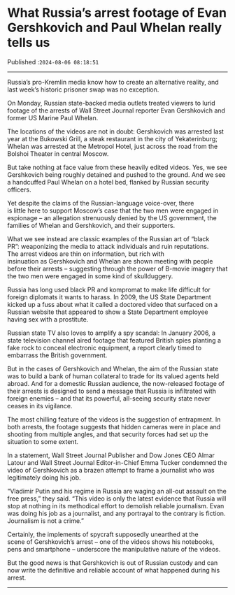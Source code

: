 # What Russia’s arrest footage of Evan Gershkovich and Paul Whelan really tells us

Published :`2024-08-06 08:18:51`

---

Russia’s pro-Kremlin media know how to create an alternative reality, and last week’s historic prisoner swap was no exception.

On Monday, Russian state-backed media outlets treated viewers to lurid footage of the arrests of Wall Street Journal reporter Evan Gershkovich and former US Marine Paul Whelan.

The locations of the videos are not in doubt: Gershkovich was arrested last year at the Bukowski Grill, a steak restaurant in the city of Yekaterinburg; Whelan was arrested at the Metropol Hotel, just across the road from the Bolshoi Theater in central Moscow.

But take nothing at face value from these heavily edited videos. Yes, we see Gershkovich being roughly detained and pushed to the ground. And we see a handcuffed Paul Whelan on a hotel bed, flanked by Russian security officers.

Yet despite the claims of the Russian-language voice-over, there is little here to support Moscow’s case that the two men were engaged in espionage – an allegation strenuously denied by the US government, the families of Whelan and Gershkovich, and their supporters.

What we see instead are classic examples of the Russian art of “black PR”: weaponizing the media to attack individuals and ruin reputations. The arrest videos are thin on information, but rich with insinuation as Gershkovich and Whelan are shown meeting with people before their arrests – suggesting through the power of B-movie imagery that the two men were engaged in some kind of skullduggery.

Russia has long used black PR and kompromat to make life difficult for foreign diplomats it wants to harass. In 2009, the US State Department kicked up a fuss about what it called a doctored video that surfaced on a Russian website that appeared to show a State Department employee having sex with a prostitute.

Russian state TV also loves to amplify a spy scandal: In January 2006, a state television channel aired footage that featured British spies planting a fake rock to conceal electronic equipment, a report clearly timed to embarrass the British government.

But in the cases of Gershkovich and Whelan, the aim of the Russian state was to build a bank of human collateral to trade for its valued agents held abroad. And for a domestic Russian audience, the now-released footage of their arrests is designed to send a message that Russia is infiltrated with foreign enemies – and that its powerful, all-seeing security state never ceases in its vigilance.

The most chilling feature of the videos is the suggestion of entrapment. In both arrests, the footage suggests that hidden cameras were in place and shooting from multiple angles, and that security forces had set up the situation to some extent.

In a statement, Wall Street Journal Publisher and Dow Jones CEO Almar Latour and Wall Street Journal Editor-in-Chief Emma Tucker condemned the video of Gershkovich as a brazen attempt to frame a journalist who was legitimately doing his job.

“Vladimir Putin and his regime in Russia are waging an all-out assault on the free press,” they said. “This video is only the latest evidence that Russia will stop at nothing in its methodical effort to demolish reliable journalism. Evan was doing his job as a journalist, and any portrayal to the contrary is fiction. Journalism is not a crime.”

Certainly, the implements of spycraft supposedly unearthed at the scene of Gershkovich’s arrest – one of the videos shows his notebooks, pens and smartphone – underscore the manipulative nature of the videos.

But the good news is that Gershkovich is out of Russian custody and can now write the definitive and reliable account of what happened during his arrest.

---

